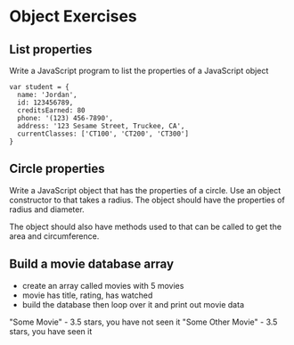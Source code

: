 # Object Exercises

## List properties

Write a JavaScript program to list the properties of a JavaScript object

```
var student = {
  name: 'Jordan',
  id: 123456789,
  creditsEarned: 80
  phone: '(123) 456-7890',
  address: '123 Sesame Street, Truckee, CA',
  currentClasses: ['CT100', 'CT200', 'CT300']
}
```

## Circle properties

Write a JavaScript object that has the properties of a circle.  Use an object constructor to that takes a radius.  The object should have the properties of radius and diameter.

The object should also have methods used to that can be called to get the area and circumference.

## Build a movie database array

- create an array called movies with 5 movies
- movie has title, rating, has watched
- build the database then loop over it and print out movie data

"Some Movie" - 3.5 stars, you have not seen it
"Some Other Movie" - 3.5 stars, you have seen it

